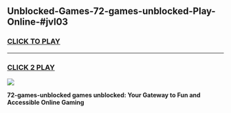 
## Unblocked-Games-72-games-unblocked-Play-Online-#jvl03
<h3>
<a href="https://premium.freeplayer.one?title=72-games-unblocked&ref=27F">CLICK TO PLAY</a></h3>
<hr>

<h3>
<a href="https://premium.freeplayer.one?title=72-games-unblocked&ref=27F">CLICK 2 PLAY</a>
  
</h3>

<a href="https://premium.freeplayer.one?title=72-games-unblocked&ref=27F"><img src="https://clearcache.store/games.png"></a>


**72-games-unblocked games unblocked: Your Gateway to Fun and Accessible Online Gaming**

